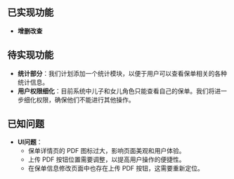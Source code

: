 ## 已实现功能

- **增删改查**

## 待实现功能

- **统计部分**：我们计划添加一个统计模块，以便于用户可以查看保单相关的各种统计信息。
- **用户权限细化**：目前系统中儿子和女儿角色只能查看自己的保单。我们将进一步细化权限，确保他们不能进行其他操作。

## 已知问题

- **UI问题**：
  - 保单详情页的 PDF 图标过大，影响页面美观和用户体验。
  - 上传 PDF 按钮位置需要调整，以提高用户操作的便捷性。
  - 在保单信息修改页面中也存在上传 PDF 按钮，这需要重新定位。

